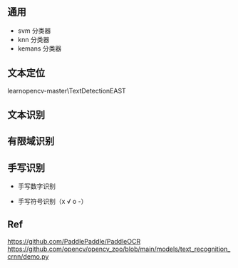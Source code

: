 
## 通用  

+ svm 分类器  
+ knn 分类器 
+ kemans 分类器    

## 文本定位  

learnopencv-master\TextDetectionEAST   

## 文本识别   


## 有限域识别    


## 手写识别    

+ 手写数字识别

+ 手写符号识别（x √ o -）   


## Ref   
https://github.com/PaddlePaddle/PaddleOCR   
https://github.com/opencv/opencv_zoo/blob/main/models/text_recognition_crnn/demo.py   
